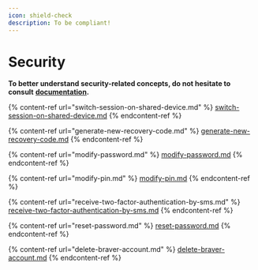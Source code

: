 ```yaml
---
icon: shield-check
description: To be compliant!
---
```


# Security

**To better understand security-related concepts, do not hesitate to consult** [**documentation**](https://support-en.braver.net/for-healthcare-professionals/security)**.**

{% content-ref url="switch-session-on-shared-device.md" %}
[switch-session-on-shared-device.md](switch-session-on-shared-device.md)
{% endcontent-ref %}

{% content-ref url="generate-new-recovery-code.md" %}
[generate-new-recovery-code.md](generate-new-recovery-code.md)
{% endcontent-ref %}

{% content-ref url="modify-password.md" %}
[modify-password.md](modify-password.md)
{% endcontent-ref %}

{% content-ref url="modify-pin.md" %}
[modify-pin.md](modify-pin.md)
{% endcontent-ref %}

{% content-ref url="receive-two-factor-authentication-by-sms.md" %}
[receive-two-factor-authentication-by-sms.md](receive-two-factor-authentication-by-sms.md)
{% endcontent-ref %}

{% content-ref url="reset-password.md" %}
[reset-password.md](reset-password.md)
{% endcontent-ref %}

{% content-ref url="delete-braver-account.md" %}
[delete-braver-account.md](delete-braver-account.md)
{% endcontent-ref %}
